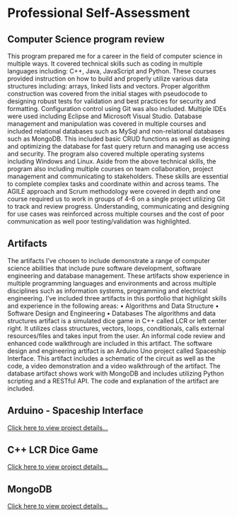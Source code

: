 # Professional Self-Assessment
## Computer Science program review
This program prepared me for a career in the field of computer science in multiple ways. It covered technical skills such as coding in multiple languages including: C++, Java, JavaScript and Python. These courses provided instruction on how to build and properly utilize various data structures including: arrays, linked lists and vectors. Proper algorithm construction was covered from the initial stages with pseudocode to designing robust tests for validation and best practices for security and formatting. Configuration control using Git was also included. Multiple IDEs were used including Eclipse and Microsoft Visual Studio. Database management and manipulation was covered in multiple courses and included relational databases such as MySql and non-relational databases such as MongoDB. This included basic CRUD functions as well as designing and optimizing the database for fast query return and managing use access and security. The program also covered multiple operating systems including Windows and Linux.
Aside from the above technical skills, the program also including multiple courses on team collaboration, project management and communicating to stakeholders. These skills are essential to complete complex tasks and coordinate within and across teams. The AGILE approach and Scrum methodology were covered in depth and one course required us to work in groups of 4-6 on a single project utilizing Git to track and review progress. Understanding, communicating and designing for use cases was reinforced across multiple courses and the cost of poor communication as well poor testing/validation was highlighted.
## Artifacts
The artifacts I’ve chosen to include demonstrate a range of computer science abilities that include pure software development, software engineering and database management. These artifacts show experience in multiple programming languages and environments and across multiple disciplines such as information systems, programming and electrical engineering. I’ve included three artifacts in this portfolio that highlight skills and experience in the following areas:
•	Algorithms and Data Structure
•	Software Design and Engineering
•	Databases
The algorithms and data structures artifact is a simulated dice game in C++ called LCR or left center right. It utilizes class structures, vectors, loops, conditionals, calls external resources/files and takes input from the user. An informal code review and enhanced code walkthrough are included in this artifact.
The software design and engineering artifact is an Arduino Uno project called Spaceship Interface. This artifact includes a schematic of the circuit as well as the code, a video demonstration and a video walkthrough of the artifact.
The database artifact shows work with MongoDB and includes utilizing Python scripting and a RESTful API. The code and explanation of the artifact are included.


## Arduino - Spaceship Interface

<a href = "arduino.md"> Click here to view project details... </a>

## C++ LCR Dice Game

<a href = "lcr.md"> Click here to view project details... </a>

## MongoDB

<a href = "mongo.md"> Click here to view project details... </a>
